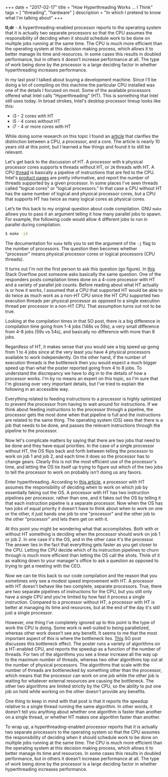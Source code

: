 +++
date = "2017-02-17"
title = "How Hyperthreading Works ... I Think"
tags = [
    "threading",
    "hardware"
]
description = "In which I pretend to know what I'm talking about"
+++

**tl;dr** - A hyperthreading-enabled processor reports to the operating system that it is actually two separate processors so that the CPU assumes the responsibility of deciding when it should schedule work to be done on multiple jobs running at the same time. The CPU is much more efficient than the operating system at this decision making process, which allows it to better manage its time and resources. In some cases this results in doubled performance, but in others it doesn’t increase performance at all. The type of work being done by the processor is a large deciding factor in whether hyperthreading increases performance.

In my last post I talked about buying a development machine. Since I'll be doing a lot of compiling on this machine the particular CPU installed was one of the details I focused on most. Some of the available processors offered what Intel calls "Hyperthreading" (HT). This is something that Intel still uses today. In broad strokes, Intel's desktop processor lineup looks like this:  

- i3 - 2 cores with HT
- i5 - 4 cores without HT
- i7 - 4 or more cores with HT  

  
While doing some research on this topic I found an [article](http://www.sheepguardingllama.com/2008/03/cpus-cores-and-threads-how-many-processors-do-i-have/) that clarifies the distinction between a CPU, a processor, and a core. The article is nearly 10 years old at this point, but I learned a few things and found it to still be relevant. 

Let's get back to the discussion of HT. A processor with `N` physical processor cores supports `N` threads without HT, or `2N` threads with HT. A CPU [thread](https://arstechnica.com/business/2011/04/ask-ars-what-is-a-cpu-thread/) is basically a pipeline of instructions that are fed to the CPU.  Intel's [product pages](https://ark.intel.com/m/products/65719/Intel-Core-i7-3770-Processor-8M-Cache-up-to-3_90-GHz) are pretty informative, and report the number of threads supported by a given processor. In some places I've seen threads called "logical cores" or “logical processors.” In that case a CPU without HT has the same number of logical and physical processor cores, but a CPU that supports HT has twice as many logical cores as physical cores.

Let’s tie this back to my original question about code compilation. GNU `make` allows you to pass it an argument telling it how many parallel jobs to spawn. For example, the following code would allow 4 different jobs to run in parallel during compilation.

```bash
$ make -j4
```

The documentation for `make` tells you to set the argument of the `-j` flag to the number of processors. The question then becomes whether "processor" means physical processor cores or logical processors (CPU threads).

It turns out I'm not the first person to ask this question (go figure). In [this](http://stackoverflow.com/questions/2499070/gnu-make-should-the-number-of-jobs-equal-the-number-of-cpu-cores-in-a-system) Stack Overflow post someone asks basically the same question. One of the responders posts compilation times done on a 4-core processor with HT and a variety of parallel job counts.  Before reading about what HT actually is or how it works, I assumed that a CPU that supported HT would be able to do twice as much work as a non-HT CPU since the HT CPU supported two execution threads per physical processor as opposed to a single execution thread per processor in a non-HT CPU. That assumption turns out not to be true.

Looking at the compilation times in that SO post, there is a big difference in compilation time going from 1-4 jobs (148s vs 59s), a very small difference from 4-8 jobs (59s vs 54s), and basically no difference with more than 8 jobs.

Regardless of HT, it makes sense that you would see a big speed up going from 1 to 4 jobs since at the very least you have 4 physical processors available to work independently. On the other hand, if the number of execution threads is the bottleneck then you would expect a much bigger speed up than what the poster reported going from 4 to 8 jobs. To understand the discrepancy we have to dig in to the details of how a processor works. I'm by no means an expert on this topic, so I'm sure that I'm glossing over very important details, but I've tried to explain the following in an accessible way. 

Everything related to feeding instructions to a processor is highly optimized to prevent the processor from having to wait around for instructions. If we think about feeding instructions to the processor through a pipeline, the processor gets the most done when that pipeline is full and the instructions are related to the same thing. The operating system (OS) sees that there is a job that needs to be done, and passes the relevant instructions through the pipeline to the processor.

Now let's complicate matters by saying that there are two jobs that need to be done and they have equal priorities. In the case of a single processor without HT, the OS flips back and forth between telling the processor to work on job 1 and job 2, and each time it does so the processor has to change gears. Clearly this is not the most efficient use of the processor's time, and letting the OS tie itself up trying to figure out which of the two jobs to tell the processor to work on probably isn't doing us any favors.

Enter hyperthreading. According to [this article](https://www.percona.com/blog/2015/01/15/hyper-threading-double-cpu-throughput/), a processor with HT assumes the responsibility of deciding when to work on which job by essentially faking out the OS. A processor with HT has two instruction pipelines per processor, rather than one, and it fakes out the OS by telling it that each instruction pipeline is a separate processor. Now when the OS has two jobs of equal priority it doesn't have to think about when to work on one or the other, it just hands one job to one "processor" and the other job to the other "processor" and lets them get on with it.

At this point you might be wondering what that accomplishes. Both with or without HT something is deciding when the processor should work on job 1 or job 2. In one case it's the OS, and in the other case it's the processor. The answer lies in the fact that everything gets faster as you get closer to the CPU. Letting the CPU decide which of its instruction pipelines to churn through is much more efficient than letting the OS call the shots. Think of it as walking down to your manager's office to ask a question as opposed to trying to get a meeting with the CEO.

Now we can tie this back to our code compilation and the reason that you sometimes only see a modest speed improvement with HT. A processor with HT doesn't behave like two complete, separate processors. True, there are two separate pipelines of instructions for the CPU, but you still only have a single CPU and you're limited by how fast it process a single instruction. Compared to a processor without HT, a processor with HT is better at managing its time and resources, but at the end of the day it's still just a single processor. 

However, one thing I’ve completely ignored up to this point is the type of work the CPU is doing. Some work is well-suited to being parallelized, whereas other work doesn’t see any benefit. It seems to me that the most important aspect of this is where the bottleneck lies. [This](http://superuser.com/a/279803) SO post discusses this bottleneck effect. The poster runs a variety of algorithms on a HT-enabled CPU, and reports the speedup as a function of the number of threads. For two of the algorithms you see a linear increase all the way up to the maximum number of threads, whereas two other algorithms top out at the number of physical processors. The algorithms that scale with the number of threads are bottlenecked by something other than the processor, which means that the processor can work on one job while the other job is waiting for whatever external resources are causing the bottleneck. The other two algorithms are limited strictly by the CPU, so the ability to put one job on hold while working on the other doesn't provide any benefits.

 One thing to keep in mind with that post is that it reports the speedup relative to a single thread running the same algorithm. In other words, it doesn’t tell you anything about whether one algorithm is faster than another on a single thread, or whether HT makes one algorithm faster than another. 

To wrap up, a hyperthreading-enabled processor reports that it is actually two separate processors to the operating system so that the CPU assumes the responsibility of deciding when it should schedule work to be done on multiple jobs running at the same time. The CPU is much more efficient than the operating system at this decision making process, which allows it to better manage its time and resources. In some cases this results in doubled performance, but in others it doesn’t increase performance at all. The type of work being done by the processor is a large deciding factor in whether hyperthreading increases performance.
